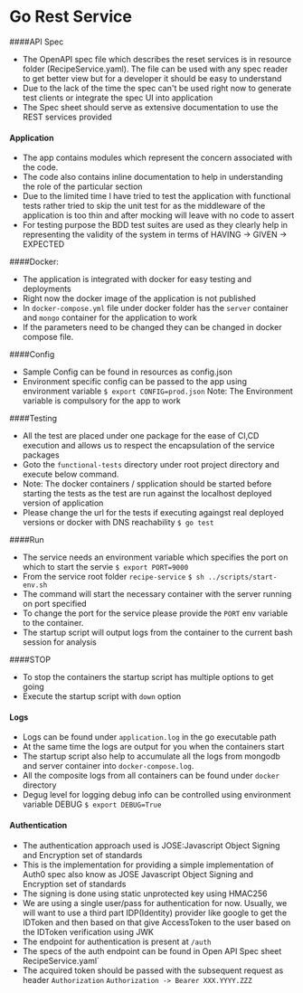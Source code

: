 # Go Rest Service

####API Spec
- The OpenAPI spec file which describes the reset services is in resource folder (RecipeService.yaml).
  The file can be used with any spec reader to get better view but for a developer
  it should be easy to understand
- Due to the lack of the time the spec can't be used right now to generate test clients
    or integrate the spec UI into application
- The Spec sheet should serve as extensive documentation to use the REST services provided

#### Application

- The app contains modules which represent the concern associated with the code.
- The code also contains inline documentation to help in understanding the role of the particular section
- Due to the limited time I have tried to test the application with functional tests rather tried to skip 
    the unit test for as the middleware of the application is too thin and after mocking will leave with no code to 
    assert
- For testing purpose the BDD test suites are used as they clearly help in representing the validity of the
    system in terms of HAVING -> GIVEN -> EXPECTED
    
    
####Docker:
- The application is integrated with docker for easy testing and deployments
- Right now the docker image of the application is not published
- In `docker-compose.yml` file under docker folder has the `server` container and `mongo` container for the application to work
- If the parameters need to be changed they can be changed in docker compose file.
    
    
####Config
 - Sample Config can be found in resources as config.json
 - Environment specific config can be passed to the app using environment variable
    `$ export CONFIG=prod.json`
    Note: The Environment variable is compulsory for the app to work
    
####Testing
- All the test are placed under one package for the ease of CI,CD execution and allows us to respect the encapsulation of the service packages
- Goto the `functional-tests` directory under root project directory and execute below command.
- Note: The docker containers / spplication should be started before starting the tests as the test are run against the localhost deployed version of application
- Please change the url for the tests if executing againgst real deployed versions or docker with DNS reachability
 `$ go test`

####Run
- The service needs an environment variable which specifies the port on which to start the servie
    `$ export PORT=9000`
- From the service root folder `recipe-service`
 `$ sh ../scripts/start-env.sh`
- The command will start the necessary container with the server running on  port specified
- To change the port for the service please provide the `PORT` env variable to the container.
- The startup script will output logs from the container to the current bash session for analysis

####STOP 
- To stop the containers the startup script has multiple options to get going
- Execute the startup script with `down` option

#### Logs
 - Logs can be found under `application.log` in the go executable path
 - At the same time the logs are output for you when the containers start
 - The startup script also help to accumulate all the logs from mongodb and server container into `docker-compose.log`.
 - All the composite logs from all containers can be found under `docker` directory
 - Degug level for logging debug info can be controlled using environment variable DEBUG
  `$ export DEBUG=True`
  
#### Authentication
- The authentication approach used is JOSE:Javascript Object Signing and Encryption set of standards
- This is the implementation for providing a simple implementation of Auth0 spec also know as JOSE Javascript Object Signing and Encryption set of standards
- The signing is done using static unprotected key using HMAC256
- We are using a single user/pass for authentication for now. 
    Usually, we will want to use a third part IDP(Identity) provider like google 
    to get the IDToken and then based on that give AccessToken to the user based on the 
    IDToken verification using JWK
- The endpoint for authentication is present at `/auth`
- The specs of the auth endpoint can be found in Open API Spec sheet RecipeService.yaml`
- The acquired token should be passed with the subsequent request as header `Authorization`
    `Authorization -> Bearer XXX.YYYY.ZZZ`
